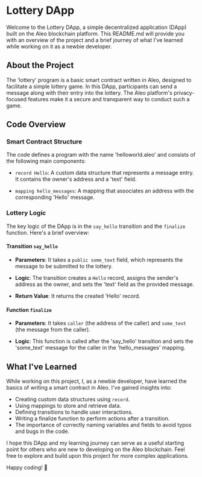 # Lottery DApp

Welcome to the Lottery DApp, a simple decentralized application (DApp) built on the Aleo blockchain platform. This README.md will provide you with an overview of the project and a brief journey of what I've learned while working on it as a newbie developer.

## About the Project

The 'lottery' program is a basic smart contract written in Aleo, designed to facilitate a simple lottery game. In this DApp, participants can send a message along with their entry into the lottery. The Aleo platform's privacy-focused features make it a secure and transparent way to conduct such a game.

## Code Overview

### Smart Contract Structure

The code defines a program with the name 'helloworld.aleo' and consists of the following main components:

- `record Hello`: A custom data structure that represents a message entry. It contains the owner's address and a 'text' field.

- `mapping hello_messages`: A mapping that associates an address with the corresponding 'Hello' message.

### Lottery Logic

The key logic of the DApp is in the `say_hello` transition and the `finalize` function. Here's a brief overview:

#### Transition `say_hello`

- **Parameters**: It takes a `public some_text` field, which represents the message to be submitted to the lottery.

- **Logic**: The transition creates a `Hello` record, assigns the sender's address as the owner, and sets the 'text' field as the provided message.

- **Return Value**: It returns the created 'Hello' record.

#### Function `finalize`

- **Parameters**: It takes `caller` (the address of the caller) and `some_text` (the message from the caller).

- **Logic**: This function is called after the 'say_hello' transition and sets the 'some_text' message for the caller in the 'hello_messages' mapping.

## What I've Learned

While working on this project, I, as a newbie developer, have learned the basics of writing a smart contract in Aleo. I've gained insights into:

- Creating custom data structures using `record`.
- Using mappings to store and retrieve data.
- Defining transitions to handle user interactions.
- Writing a finalize function to perform actions after a transition.
- The importance of correctly naming variables and fields to avoid typos and bugs in the code.

I hope this DApp and my learning journey can serve as a useful starting point for others who are new to developing on the Aleo blockchain. Feel free to explore and build upon this project for more complex applications.

Happy coding! 🚀